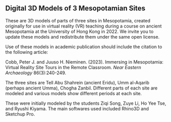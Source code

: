 
## Digital 3D Models of 3 Mesopotamian Sites  

These are 3D models of parts of three sites in Mesopotamia, created originally for use in virtual reality (VR) teaching during a course on ancient Mesopotamia at the University of Hong Kong in 2022.  We invite you to update these models and redistribute them under the same open license.  

Use of these models in academic publication should include the citation to the following article:  

Cobb, Peter J. and Juuso H. Nieminen. (2023). Immersing in Mesopotamia: Virtual Reality Site Tours in the Remote Classroom. *Near Eastern Archaeology* 86(3):240-249.  


The three sites are Tell Abu Shahrein (ancient Eridu), Umm al-Aqarib (perhaps ancient Umma), Chogha Zanbil.  Different parts of each site are modeled and various models show different periods at each site.     

These were initially modeled by the students Ziqi Song, Zuye Li, Ho Yee Tse, and Ryushi Kiyama. The main softwares used included Rhino3D and Sketchup Pro.